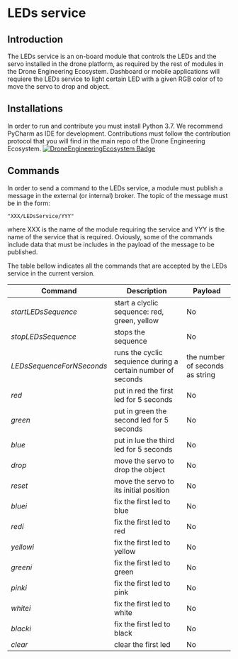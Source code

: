# LEDs service

## Introduction

The LEDs service is an on-board module that controls the LEDs and the servo installed in the drone platform, as required by the rest of modules in the Drone Engineering Ecosystem.
Dashboard or mobile applications will requiere the LEDs service to light certain LED with a given RGB color of to move the servo to drop and object.

## Installations
In order to run and contribute you must install Python 3.7. We recommend PyCharm as IDE for development.
Contributions must follow the contribution protocol that you will find in the main repo of the Drone Engineering Ecosystem.
[![DroneEngineeringEcosystem Badge](https://img.shields.io/badge/DEE-MainRepo-brightgreen.svg)](https://github.com/dronsEETAC/DroneEngineeringEcosystemDEE)



## Commands
In order to send a command to the LEDs service, a module must publish a message in the external (or internal) broker. The topic of the message must be in the form:
```
"XXX/LEDsService/YYY"
```
where XXX is the name of the module requiring the service and YYY is the name of the service that is required. Oviously, some of the commands include data that must be includes in the payload of the message to be published.

The table bellow indicates all the commands that are accepted by the LEDs service in the current version.

Command | Description | Payload
--- | --- | ---
*startLEDsSequence* | start a clyclic sequence: red, green, yellow | No
*stopLEDsSequence* | stops the sequence | No
*LEDsSequenceForNSeconds* | runs the cyclic sequience during a certain number of seconds | the number of seconds as string
*red* | put in red the first led for 5 seconds | No
*green* | put in green the second led for 5 seconds | No
*blue* | put in lue the third led for 5 seconds | No
*drop* | move the servo to drop the object | No
*reset* | move the servo to its initial position | No
*bluei* | fix the first led to blue | No
*redi* | fix the first led to red | No
*yellowi* | fix the first led to yellow | No
*greeni* | fix the first led to green | No
*pinki* | fix the first led to pink | No
*whitei* | fix the first led to white | No
*blacki* | fix the first led to black | No
*clear* | clear the first led | No
